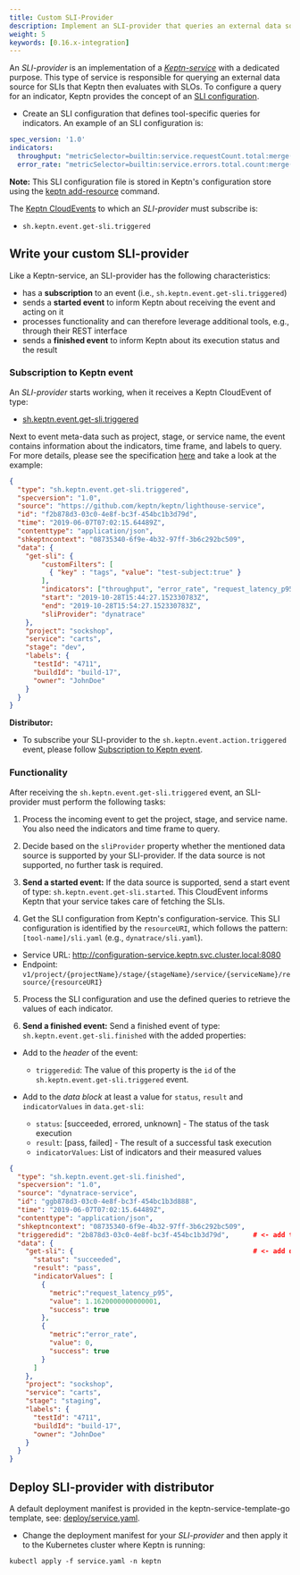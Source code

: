 ```yaml
---
title: Custom SLI-Provider
description: Implement an SLI-provider that queries an external data source for SLIs.
weight: 5
keywords: [0.16.x-integration]
---
```


An *SLI-provider* is an implementation of a [*Keptn-service*](../custom_integration/#write-your-keptn-service) with a dedicated purpose. This type of service is responsible for querying an external data source for SLIs that  Keptn then evaluates with SLOs.  To configure a query for an indicator, Keptn provides the concept of an [SLI configuration](https://github.com/keptn/spec/blob/0.2.2/service_level_indicator.md#service-level-indicators-sli).

* Create an SLI configuration that defines tool-specific queries for indicators. An example of an SLI configuration is:

```yaml
spec_version: '1.0'
indicators:
  throughput: "metricSelector=builtin:service.requestCount.total:merge(\"dt.entity.service\"):sum&entitySelector=type(SERVICE),tag(keptn_project:$PROJECT),tag(keptn_stage:$STAGE),tag(keptn_service:$SERVICE),tag(keptn_deployment:$DEPLOYMENT)"
  error_rate: "metricSelector=builtin:service.errors.total.count:merge(\"dt.entity.service\"):avg&entitySelector=type(SERVICE),tag(keptn_project:$PROJECT),tag(keptn_stage:$STAGE),tag(keptn_service:$SERVICE),tag(keptn_deployment:$DEPLOYMENT)"
```

**Note:** This SLI configuration file is stored in Keptn's configuration store using the [keptn add-resource](../../reference/cli/commands/keptn_add-resource/) command.

The [Keptn CloudEvents](../custom_integration/#cloudevents) to which an *SLI-provider* must subscribe is:

- `sh.keptn.event.get-sli.triggered`

## Write your custom SLI-provider

Like a Keptn-service, an SLI-provider has the following characteristics:

* has a **subscription** to an event (i.e., `sh.keptn.event.get-sli.triggered`)
* sends a **started event** to inform Keptn about receiving the event and acting on it
* processes functionality and can therefore leverage additional tools, e.g., through their REST interface
* sends a **finished event** to inform Keptn about its execution status and the result

### Subscription to Keptn event

An *SLI-provider* starts working, when it receives a Keptn CloudEvent of type:

- [sh.keptn.event.get-sli.triggered](https://github.com/keptn/spec/blob/0.2.2/cloudevents.md#get-sli)

Next to event meta-data such as project, stage, or service name, the event contains information about the indicators, time frame, and labels to query. For more details, please see the specification [here](https://github.com/keptn/spec/blob/0.2.2/cloudevents.md#get-sli) and take a look at the example:

```json
{
  "type": "sh.keptn.event.get-sli.triggered",
  "specversion": "1.0",
  "source": "https://github.com/keptn/keptn/lighthouse-service",
  "id": "f2b878d3-03c0-4e8f-bc3f-454bc1b3d79d",
  "time": "2019-06-07T07:02:15.64489Z",
  "contenttype": "application/json",
  "shkeptncontext": "08735340-6f9e-4b32-97ff-3b6c292bc509",
  "data": {
    "get-sli": {
        "customFilters": [
          { "key" : "tags", "value": "test-subject:true" }
        ],
        "indicators": ["throughput", "error_rate", "request_latency_p95"],
        "start": "2019-10-28T15:44:27.152330783Z",
        "end": "2019-10-28T15:54:27.152330783Z",
        "sliProvider": "dynatrace"
    },
    "project": "sockshop",
    "service": "carts",
    "stage": "dev",
    "labels": {
      "testId": "4711",
      "buildId": "build-17",
      "owner": "JohnDoe"
    }
  }
}
```

**Distributor:**

* To subscribe your SLI-provider to the `sh.keptn.event.action.triggered` event, please follow [Subscription to Keptn event](../custom_integration/#subscription-to-a-triggered-event).


### Functionality


After receiving the `sh.keptn.event.get-sli.triggered` event, an SLI-provider must perform the following tasks:

1. Process the incoming event to get the project, stage, and service name. You also need the indicators and time frame to query.

2. Decide based on the `sliProvider` property whether the mentioned data source is supported by your SLI-provider. If the data source is not supported, no further task is required.

3. **Send a started event:** If the data source is supported, send a start event of type: `sh.keptn.event.get-sli.started`. This CloudEvent informs Keptn that your service takes care of fetching the SLIs.

4. Get the SLI configuration from Keptn's configuration-service. This SLI configuration is identified by the `resourceURI`, which follows the pattern: `[tool-name]/sli.yaml` (e.g., `dynatrace/sli.yaml`).
  * Service URL: http://configuration-service.keptn.svc.cluster.local:8080
  * Endpoint: `v1/project/{projectName}/stage/{stageName}/service/{serviceName}/resource/{resourceURI}`

5. Process the SLI configuration and use the defined queries to retrieve the values of each indicator.

6. **Send a finished event:** Send a finished event of type: `sh.keptn.event.get-sli.finished` with the added properties:

  * Add to the *header* of the event:
      * `triggeredid`: The value of this property is the `id` of the `sh.keptn.event.get-sli.triggered` event.

  * Add to the *data block* at least a value for `status`, `result` and `indicatorValues` in `data.get-sli`:
      * `status`: [succeeded, errored, unknown] - The status of the task execution
      * `result`: [pass, failed] - The result of a successful task execution
      * `indicatorValues`: List of indicators and their measured values

```json
{
  "type": "sh.keptn.event.get-sli.finished",
  "specversion": "1.0",
  "source": "dynatrace-service",
  "id": "ggb878d3-03c0-4e8f-bc3f-454bc1b3d888",
  "time": "2019-06-07T07:02:15.64489Z",
  "contenttype": "application/json",
  "shkeptncontext": "08735340-6f9e-4b32-97ff-3b6c292bc509",
  "triggeredid": "2b878d3-03c0-4e8f-bc3f-454bc1b3d79d",      # <- add triggeredid
  "data": {
    "get-sli": {                                             # <- add data.get-sli
      "status": "succeeded",
      "result": "pass",
      "indicatorValues": [
        {
          "metric":"request_latency_p95",
          "value": 1.1620000000000001,
          "success": true
        },
        {
          "metric":"error_rate",
          "value": 0,
          "success": true
        }
      ]
    },
    "project": "sockshop",
    "service": "carts",
    "stage": "staging",
    "labels": {
      "testId": "4711",
      "buildId": "build-17",
      "owner": "JohnDoe"
    }
  }
}
``` 

## Deploy SLI-provider with distributor

A default deployment manifest is provided in the keptn-service-template-go template, see: [deploy/service.yaml](https://github.com/keptn-sandbox/keptn-service-template-go/tree/0.14.0/chart). 

* Change the deployment manifest for your *SLI-provider* and then apply it to the Kubernetes cluster where Keptn is running:

```console
kubectl apply -f service.yaml -n keptn
```
